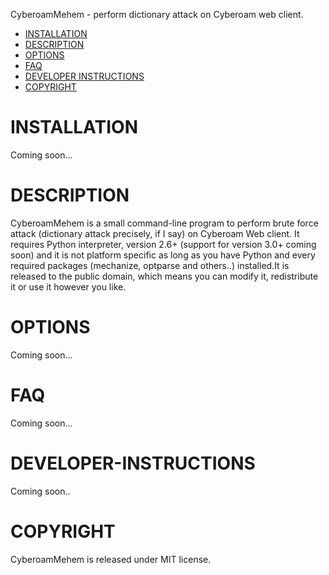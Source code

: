 CyberoamMehem - perform dictionary attack on Cyberoam web client.

- [INSTALLATION](#installation)
- [DESCRIPTION](#description)
- [OPTIONS](#options)
- [FAQ](#faq)
- [DEVELOPER INSTRUCTIONS](#developer-instructions)
- [COPYRIGHT](#copyright)

# INSTALLATION

Coming soon...

# DESCRIPTION

CyberoamMehem is a small command-line program to perform brute force attack (dictionary attack precisely, if I say) on Cyberoam Web client. It requires Python interpreter, version 2.6+ (support for version 3.0+ coming soon) and it is not platform specific as long as you have Python and every required packages (mechanize, optparse and others..) installed.It is released to the public domain, which means you can modify it, redistribute it or use it however you like.

# OPTIONS

Coming soon...

# FAQ

Coming soon...

# DEVELOPER-INSTRUCTIONS

Coming soon..

# COPYRIGHT

CyberoamMehem is released under MIT license.
